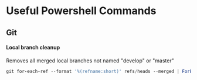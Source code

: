 # Useful Powershell Commands

## Git
#### Local branch cleanup
Removes all merged local branches not named "develop" or "master"
```powershell
git for-each-ref --format '%(refname:short)' refs/heads --merged | ForEach-Object { If("develop","master" -notcontains $_) { git branch $_ -d } }
```
